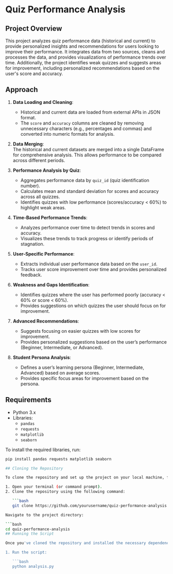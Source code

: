 # Quiz Performance Analysis

## Project Overview

This project analyzes quiz performance data (historical and current) to provide personalized insights and recommendations for users looking to improve their performance. It integrates data from two sources, cleans and processes the data, and provides visualizations of performance trends over time. Additionally, the project identifies weak quizzes and suggests areas for improvement, including personalized recommendations based on the user's score and accuracy.

## Approach

1. **Data Loading and Cleaning**:  
   - Historical and current data are loaded from external APIs in JSON format.
   - The `score` and `accuracy` columns are cleaned by removing unnecessary characters (e.g., percentages and commas) and converted into numeric formats for analysis.

2. **Data Merging**:  
   The historical and current datasets are merged into a single DataFrame for comprehensive analysis. This allows performance to be compared across different periods.

3. **Performance Analysis by Quiz**:  
   - Aggregates performance data by `quiz_id` (quiz identification number).
   - Calculates mean and standard deviation for scores and accuracy across all quizzes.
   - Identifies quizzes with low performance (scores/accuracy < 60%) to highlight weak areas.

4. **Time-Based Performance Trends**:  
   - Analyzes performance over time to detect trends in scores and accuracy.
   - Visualizes these trends to track progress or identify periods of stagnation.

5. **User-Specific Performance**:  
   - Extracts individual user performance data based on the `user_id`.
   - Tracks user score improvement over time and provides personalized feedback.

6. **Weakness and Gaps Identification**:  
   - Identifies quizzes where the user has performed poorly (accuracy < 60% or score < 60%).
   - Provides suggestions on which quizzes the user should focus on for improvement.

7. **Advanced Recommendations**:  
   - Suggests focusing on easier quizzes with low scores for improvement.
   - Provides personalized suggestions based on the user’s performance (Beginner, Intermediate, or Advanced).

8. **Student Persona Analysis**:  
   - Defines a user’s learning persona (Beginner, Intermediate, Advanced) based on average scores.
   - Provides specific focus areas for improvement based on the persona.

## Requirements

- Python 3.x
- Libraries:  
  - `pandas`  
  - `requests`  
  - `matplotlib`  
  - `seaborn`

To install the required libraries, run:

```bash
pip install pandas requests matplotlib seaborn

## Cloning the Repository

To clone the repository and set up the project on your local machine, follow these steps:

1. Open your terminal (or command prompt).
2. Clone the repository using the following command:

   ```bash
   git clone https://github.com/yourusername/quiz-performance-analysis.git

Navigate to the project directory:

```bash
cd quiz-performance-analysis
## Running the Script

Once you've cloned the repository and installed the necessary dependencies, you can run the script to analyze the quiz performance data:

1. Run the script:

   ```bash
   python analysis.py
